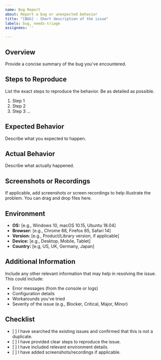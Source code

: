 ```yaml
---
name: Bug Report
about: Report a bug or unexpected behavior
title: "[BUG] - Short description of the issue"
labels: bug, needs-triage
assignees: ''

---
```


## **Overview**

Provide a concise summary of the bug you've encountered.

## **Steps to Reproduce**

List the exact steps to reproduce the behavior. Be as detailed as possible.

1.  Step 1
2.  Step 2
3.  Step 3
...

## **Expected Behavior**

Describe what you expected to happen.

## **Actual Behavior**

Describe what actually happened.

## **Screenshots or Recordings**

If applicable, add screenshots or screen recordings to help illustrate the problem.  You can drag and drop files here.

## **Environment**

* **OS:** \[e.g., Windows 10, macOS 10.15, Ubuntu 18.04]
* **Browser:** \[e.g., Chrome 88, Firefox 85, Safari 14]
* **Version:** \[e.g., Product/Library version, if applicable]
* **Device:** \[e.g., Desktop, Mobile, Tablet]
* **Country:** \[e.g, US, UK, Germany, Japan]

## **Additional Information**

Include any other relevant information that may help in resolving the issue.  This could include:

* Error messages (from the console or logs)
* Configuration details
* Workarounds you've tried
* Severity of the issue (e.g., Blocker, Critical, Major, Minor)

## **Checklist**

* \[ \] I have searched the existing issues and confirmed that this is not a duplicate.
* \[ \] I have provided clear steps to reproduce the issue.
* \[ \] I have included relevant environment details.
* \[ \] I have added screenshots/recordings if applicable.

